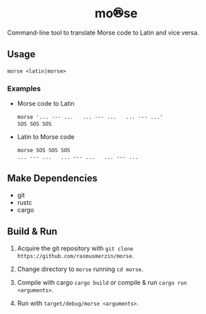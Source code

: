 <h1 style='text-align: center'>
  mo<img src='./docs/Rust.svg' alt='R' height='24' />se
</h1>

Command-line tool to translate Morse code to Latin and vice versa.

## Usage

    morse <latin|morse>

### Examples

- Morse code to Latin


      morse '... --- ...   ... --- ...   ... --- ...'
      SOS SOS SOS

- Latin to Morse code


      morse SOS SOS SOS
      ... --- ...   ... --- ...   ... --- ...

## Make Dependencies

- git
- rustc
- cargo

## Build & Run

1. Acquire the git repository with `git clone https://github.com/rasmusmerzin/morse`.

1. Change directory to `morse` running `cd morse`.

1. Compile with cargo `cargo build` or compile & run `cargo run <arguments>`.

1. Run with `target/debug/morse <arguments>`.
